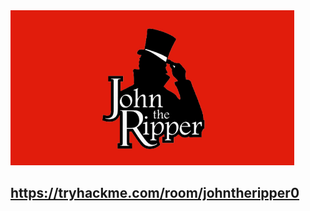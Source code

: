 <img src = "https://github.com/patrickpca/TryHackMe/blob/master/John%20The%20Ripper/img/john.jpeg" width="90%">
  
  ## https://tryhackme.com/room/johntheripper0
